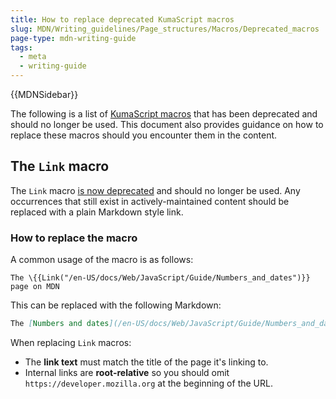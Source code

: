 ```yaml
---
title: How to replace deprecated KumaScript macros
slug: MDN/Writing_guidelines/Page_structures/Macros/Deprecated_macros
page-type: mdn-writing-guide
tags:
  - meta
  - writing-guide
---
```


{{MDNSidebar}}

The following is a list of [KumaScript macros](https://github.com/mdn/yari/tree/main/kumascript/macros) that has been deprecated and should no longer be used. This document also provides guidance on how to replace these macros should you encounter them in the content.

## The `Link` macro

The `Link` macro [is now deprecated](https://github.com/mdn/yari/pull/6865) and
should no longer be used. Any occurrences that still exist in actively-maintained
content should be replaced with a plain Markdown style link.

### How to replace the macro

A common usage of the macro is as follows:

```plain
The \{{Link("/en-US/docs/Web/JavaScript/Guide/Numbers_and_dates")}} page on MDN
```

This can be replaced with the following Markdown:

```markdown
The [Numbers and dates](/en-US/docs/Web/JavaScript/Guide/Numbers_and_dates) page on MDN
```

When replacing `Link` macros:

- The **link text** must match the title of the page it's linking to.
- Internal links are **root-relative** so you should omit `https://developer.mozilla.org` at the beginning of the URL.
